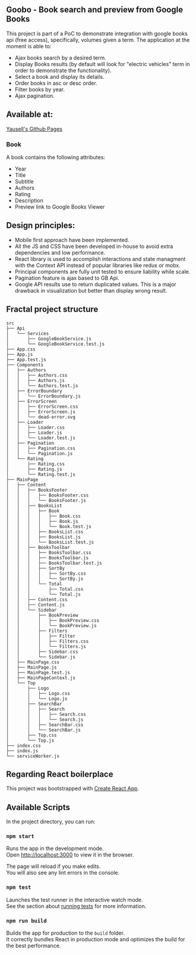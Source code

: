 ## Goobo - Book search and preview from Google Books

This project is part of a PoC to demonstrate integration with google books api (free access), specifically, volumes given a term. The application at the moment is able to:

* Ajax books search by a desired term.
* Display Books results (by default will look for "electric vehicles" term in order to demonstrate the functionality).
* Select a book and display its details.
* Order books in asc or desc order.
* Filter books by year.
* Ajax pagination.

## Available at: 
[Yausell's Github Pages](https://yhauxell.github.io/goobo)

### Book

A book contains the following attributes:

* Year
* Title
* Subtitle
* Authors
* Rating
* Description
* Preview link to Google Books Viewer

## Design principles:

* Mobile first approach have been implemented.
* All the JS and CSS have been developed in-house to avoid extra dependencies and low performance.
* React library is used to accomplish interactions and state managment with the Context API instead of popular libraries like redux or mobx.
* Principal components are fully unit tested to ensure liability while scale.
* Pagination feature is ajax based to GB Api.
* Google API results use to return duplicated values. This is a major drawback in visualization but better than display wrong result.


## Fractal project structure

```
src
├── Api
│   └── Services
│       ├── GoogleBookService.js
│       └── GoogleBookService.test.js
├── App.css
├── App.js
├── App.test.js
├── Components
│   ├── Authors
│   │   ├── Authors.css
│   │   ├── Authors.js
│   │   └── Authors.test.js
│   ├── ErrorBoundary
│   │   └── ErrorBoundary.js
│   ├── ErrorScreen
│   │   ├── ErrorScreen.css
│   │   ├── ErrorScreen.js
│   │   └── dead-error.svg
│   ├── Loader
│   │   ├── Loader.css
│   │   ├── Loader.js
│   │   └── Loader.test.js
│   ├── Pagination
│   │   ├── Pagination.css
│   │   └── Pagination.js
│   └── Rating
│       ├── Rating.css
│       ├── Rating.js
│       └── Rating.test.js
├── MainPage
│   ├── Content
│   │   ├── BooksFooter
│   │   │   ├── BooksFooter.css
│   │   │   └── BooksFooter.js
│   │   ├── BooksList
│   │   │   ├── Book
│   │   │   │   ├── Book.css
│   │   │   │   ├── Book.js
│   │   │   │   └── Book.test.js
│   │   │   ├── BooksList.css
│   │   │   ├── BooksList.js
│   │   │   └── BooksList.test.js
│   │   ├── BooksToolbar
│   │   │   ├── BooksToolbar.css
│   │   │   ├── BooksToolbar.js
│   │   │   ├── BooksToolbar.test.js
│   │   │   ├── SortBy
│   │   │   │   ├── SortBy.css
│   │   │   │   └── SortBy.js
│   │   │   └── Total
│   │   │       ├── Total.css
│   │   │       └── Total.js
│   │   ├── Content.css
│   │   ├── Content.js
│   │   └── Sidebar
│   │       ├── BookPreview
│   │       │   ├── BookPreview.css
│   │       │   └── BookPreview.js
│   │       ├── Filters
│   │       │   ├── Filter
│   │       │   ├── Filters.css
│   │       │   └── Filters.js
│   │       ├── Sidebar.css
│   │       └── Sidebar.js
│   ├── MainPage.css
│   ├── MainPage.js
│   ├── MainPage.test.js
│   ├── MainPageContext.js
│   └── Top
│       ├── Logo
│       │   ├── Logo.css
│       │   └── Logo.js
│       ├── SearchBar
│       │   ├── Search
│       │   │   ├── Search.css
│       │   │   └── Search.js
│       │   ├── SearchBar.css
│       │   └── SearchBar.js
│       ├── Top.css
│       └── Top.js
├── index.css
├── index.js
└── serviceWorker.js
```

## Regarding React boilerplace

This project was bootstrapped with [Create React App](https://github.com/facebook/create-react-app).

## Available Scripts

In the project directory, you can run:

### `npm start`

Runs the app in the development mode.<br>
Open [http://localhost:3000](http://localhost:3000) to view it in the browser.

The page will reload if you make edits.<br>
You will also see any lint errors in the console.

### `npm test`

Launches the test runner in the interactive watch mode.<br>
See the section about [running tests](https://facebook.github.io/create-react-app/docs/running-tests) for more information.

### `npm run build`

Builds the app for production to the `build` folder.<br>
It correctly bundles React in production mode and optimizes the build for the best performance.